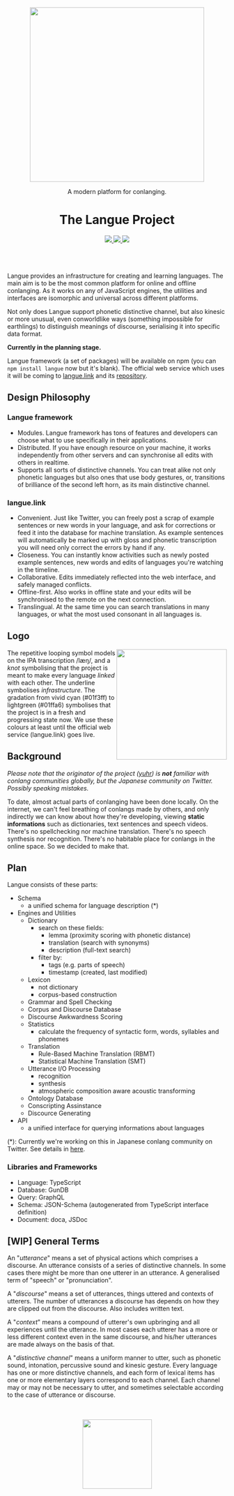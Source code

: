 <div align="center">
  <br><br>
  <img src="https://cdn.rawgit.com/yuhr/langue/master/res/logo-langue.svg"
       width="400px">
  <p>A modern platform for conlanging.</p>
  <h1>The Langue Project</h1>
  <a href="https://www.npmjs.com/package/langue">
    <img src="https://img.shields.io/npm/v/langue.svg">
  </a>
  <a href="https://gitter.im/langue-project/Lobby?utm_source=badge&utm_medium=badge&utm_campaign=pr-badge&utm_content=badge">
    <img src="https://badges.gitter.im/langue-project/Lobby.svg">
  </a>
  <a href="https://www.patreon.com/yuhr">
    <img src="https://img.shields.io/badge/donate-patreon-yellow.svg">
  </a>
  <br><br><br><br>
</div>

Langue provides an infrastructure for creating and learning languages. The main aim is to be the most common platform for online and offline conlanging. As it works on any of JavaScript engines, the utilities and interfaces are isomorphic and universal across different platforms.

Not only does Langue support phonetic distinctive channel, but also kinesic or more unusual, even conworldlike ways (something impossible for earthlings) to distinguish meanings of discourse, serialising it into specific data format.

**Currently in the planning stage.**

Langue framework (a set of packages) will be available on npm (you can `npm install langue` now but it's blank). The official web service which uses it will be coming to [langue.link](https://langue.link) and its [repository](https://github.com/yuhr/langue.link).

## Design Philosophy

### Langue framework

- Modules. Langue framework has tons of features and developers can choose what to use specifically in their applications.
- Distributed. If you have enough resource on your machine, it works independently from other servers and can synchronise all edits with others in realtime.
- Supports all sorts of distinctive channels. You can treat alike not only phonetic languages but also ones that use body gestures, or, transitions of brilliance of the second left horn, as its main distinctive channel.

### langue.link

- Convenient. Just like Twitter, you can freely post a scrap of example sentences or new words in your language, and ask for corrections or feed it into the database for machine translation. As example sentences will automatically be marked up with gloss and phonetic transcription you will need only correct the errors by hand if any.
- Closeness. You can instantly know activities such as newly posted example sentences, new words and edits of languages you're watching in the timeline.
- Collaborative. Edits immediately reflected into the web interface, and safely managed conflicts.
- Offline-first. Also works in offline state and your edits will be synchronised to the remote on the next connection.
- Translingual. At the same time you can search translations in many languages, or what the most used consonant in all languages is.

## Logo

<img src="https://cdn.rawgit.com/yuhr/langue/master/res/logo-langue.svg"
     align="right" width="253px">

The repetitive looping symbol models on the IPA transcription /læŋ/, and a *knot* symbolising that the project is meant to make every language *linked* with each other. The underline symbolises *infrastructure*. The gradation from vivid cyan (#01f3ff) to lightgreen (#01ffa6) symbolises that the project is in a fresh and progressing state now. We use these colours at least until the official web service (langue.link) goes live.

## Background

*Please note that the originator of the project ([yuhr](https://github.com/yuhr)) is **not** familiar with conlang communities globally, but the Japanese community on Twitter. Possibly speaking mistakes.*

To date, almost actual parts of conlanging have been done locally. On the internet, we can't feel breathing of conlangs made by others, and only indirectly we can know about how they're developing, viewing **static informations** such as dictionaries, text sentences and speech videos. There's no spellchecking nor machine translation. There's no speech synthesis nor recognition. There's no habitable place for conlangs in the online space. So we decided to make that.

## Plan

Langue consists of these parts:

- Schema
  - a unified schema for language description (*)
- Engines and Utilities
  - Dictionary
    - search on these fields:
      - lemma (proximity scoring with phonetic distance)
      - translation (search with synonyms)
      - description (full-text search)
    - filter by:
      - tags (e.g. parts of speech)
      - timestamp (created, last modified)
  - Lexicon
    - not dictionary
    - corpus-based construction
  - Grammar and Spell Checking
  - Corpus and Discourse Database
  - Discourse Awkwardness Scoring
  - Statistics
    - calculate the frequency of syntactic form, words, syllables and phonemes
  - Translation
    - Rule-Based Machine Translation (RBMT)
    - Statistical Machine Translation (SMT)
  - Utterance I/O Processing
    - recognition
    - synthesis
    - atmospheric composition aware acoustic transforming
  - Ontology Database
  - Conscripting Assinstance
  - Discource Generating
- API
  - a unified interface for querying informations about languages

(*): Currently we're working on this in Japanese conlang community on Twitter. See details in [here](http://ja.conlinguistics.wikia.com/d/p/3086451138552552907).

### Libraries and Frameworks

- Language: TypeScript
- Database: GunDB
- Query: GraphQL
- Schema: JSON-Schema (autogenerated from TypeScript interface definition)
- Document: doca, JSDoc

## [WIP] General Terms

An "*utterance*" means a set of physical actions which comprises a discourse. An utterance consists of a series of distinctive channels. In some cases there might be more than one utterer in an utterance. A generalised term of "speech" or "pronunciation".

A "*discourse*" means a set of utterances, things uttered and contexts of utterers. The number of utterances a discourse has depends on how they are clipped out from the discourse. Also includes written text.

A "*context*" means a compound of utterer's own upbringing and all experiences until the utterance. In most cases each utterer has a more or less different context even in the same discourse, and his/her utterances are made always on the basis of that.

A "*distinctive channel*" means a uniform manner to utter, such as phonetic sound, intonation, percussive sound and kinesic gesture. Every language has one or more distinctive channels, and each form of lexical items has one or more elementary layers correspond to each channel. Each channel may or may not be necessary to utter, and sometimes selectable according to the case of utterance or discourse.

<div align="center">
  <br><br>
  <img src="https://cdn.rawgit.com/yuhr/langue/master/res/logo-langue-alt.svg"
       width="159px">
  <br><br>
</div>